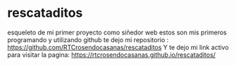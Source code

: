 # rescataditos
esqueleto de mi primer proyecto como siñedor web
estos son mis primeros programando y utilizando github
te dejo mi repositorio : https://github.com/RTCrosendocasanas/rescataditos
Y te dejo mi link activo para visitar la pagina: https://rtcrosendocasanas.github.io/rescataditos/
